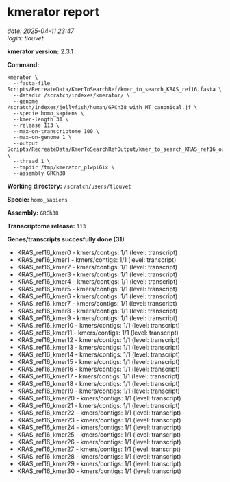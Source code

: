 # kmerator report
*date: 2025-04-11 23:47*  
*login: tlouvet*

**kmerator version:** 2.3.1

**Command:**

```
kmerator \
  --fasta-file Scripts/RecreateData/KmerToSearchRef/kmer_to_search_KRAS_ref16.fasta \
  --datadir /scratch/indexes/kmerator/ \
  --genome /scratch/indexes/jellyfish/human/GRCh38_with_MT_canonical.jf \
  --specie homo_sapiens \
  --kmer-length 31 \
  --release 113 \
  --max-on-transcriptome 100 \
  --max-on-genome 1 \
  --output Scripts/RecreateData/KmerToSearchRefOutput/kmer_to_search_KRAS_ref16_output \
  --thread 1 \
  --tmpdir /tmp/kmerator_p1wpi6ix \
  --assembly GRCh38
```

**Working directory:** `/scratch/users/tlouvet`

**Specie:** `homo_sapiens`

**Assembly:** `GRCh38`

**Transcriptome release:** `113`

**Genes/transcripts succesfully done (31)**

- KRAS_ref16_kmer0 - kmers/contigs: 1/1 (level: transcript)
- KRAS_ref16_kmer1 - kmers/contigs: 1/1 (level: transcript)
- KRAS_ref16_kmer2 - kmers/contigs: 1/1 (level: transcript)
- KRAS_ref16_kmer3 - kmers/contigs: 1/1 (level: transcript)
- KRAS_ref16_kmer4 - kmers/contigs: 1/1 (level: transcript)
- KRAS_ref16_kmer5 - kmers/contigs: 1/1 (level: transcript)
- KRAS_ref16_kmer6 - kmers/contigs: 1/1 (level: transcript)
- KRAS_ref16_kmer7 - kmers/contigs: 1/1 (level: transcript)
- KRAS_ref16_kmer8 - kmers/contigs: 1/1 (level: transcript)
- KRAS_ref16_kmer9 - kmers/contigs: 1/1 (level: transcript)
- KRAS_ref16_kmer10 - kmers/contigs: 1/1 (level: transcript)
- KRAS_ref16_kmer11 - kmers/contigs: 1/1 (level: transcript)
- KRAS_ref16_kmer12 - kmers/contigs: 1/1 (level: transcript)
- KRAS_ref16_kmer13 - kmers/contigs: 1/1 (level: transcript)
- KRAS_ref16_kmer14 - kmers/contigs: 1/1 (level: transcript)
- KRAS_ref16_kmer15 - kmers/contigs: 1/1 (level: transcript)
- KRAS_ref16_kmer16 - kmers/contigs: 1/1 (level: transcript)
- KRAS_ref16_kmer17 - kmers/contigs: 1/1 (level: transcript)
- KRAS_ref16_kmer18 - kmers/contigs: 1/1 (level: transcript)
- KRAS_ref16_kmer19 - kmers/contigs: 1/1 (level: transcript)
- KRAS_ref16_kmer20 - kmers/contigs: 1/1 (level: transcript)
- KRAS_ref16_kmer21 - kmers/contigs: 1/1 (level: transcript)
- KRAS_ref16_kmer22 - kmers/contigs: 1/1 (level: transcript)
- KRAS_ref16_kmer23 - kmers/contigs: 1/1 (level: transcript)
- KRAS_ref16_kmer24 - kmers/contigs: 1/1 (level: transcript)
- KRAS_ref16_kmer25 - kmers/contigs: 1/1 (level: transcript)
- KRAS_ref16_kmer26 - kmers/contigs: 1/1 (level: transcript)
- KRAS_ref16_kmer27 - kmers/contigs: 1/1 (level: transcript)
- KRAS_ref16_kmer28 - kmers/contigs: 1/1 (level: transcript)
- KRAS_ref16_kmer29 - kmers/contigs: 1/1 (level: transcript)
- KRAS_ref16_kmer30 - kmers/contigs: 1/1 (level: transcript)
